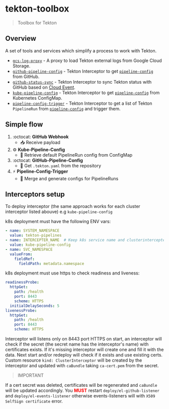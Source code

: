 # tekton-toolbox

> Toolbox for Tekton

## Overview

A set of tools and services which simplify a process to work with Tekton.

- [`gcs-log-proxy`](./docs/gcs-log-proxy.md) - A proxy to load Tekton external logs from Google Cloud Storage.
- [`github-pipeline-config`](./docs/github-pipeline-config.md) - Tekton Interceptor to
  get [`pipeline-config`](./docs/pipeline-config.md) from GitHub.
- [`github-status-sync`](./docs/github-status-sync.md) - Tekton Interceptor to sync Tekton status with GitHub based
  on [Cloud Event](https://tekton.dev/docs/pipelines/events/#events-via-cloudevents).
- [`kube-pipeline-config`](./docs/kube-pipeline-config.md) - Tekton Interceptor to
  get [`pipeline-config`](./docs/pipeline-config.md) from Kubernetes ConfigMap.
- [`pipeline-config-trigger`](./docs/pipeline-config-trigger.md) - Tekton Interceptor to get a list of
  Tekton `PipelineRun`
  from [`pipeline-config`](./docs/pipeline-config.md) and trigger them.

## Simple flow
1. :octocat: **GitHub Webhook**
   - :inbox_tray: Receive payload
2. :gear: **Kube-Pipeline-Config**
   - :file_folder: Retrieve default PipelineRun config from ConfigMap
3. :octocat: **GitHub-Pipeline-Config**
   - :scroll: Get `.tekton.yaml` from the repository
4. :zap: **Pipeline-Config-Trigger**
   - :twisted_rightwards_arrows: Merge and generate configs for PipelineRuns

## Interceptors setup

To deploy interceptor (the same approach works for each cluster interceptor listed abouve) e.g `kube-pipeline-config`

k8s deployment must have the following ENV vars:
```yaml
- name: SYSTEM_NAMESPACE
  value: tekton-pipelines
- name: INTERCEPTER_NAME  # Keep k8s service name and clusterintercepter name the same.
  value: kube-pipeline-config
- name: SVC_NAMESPACE
  valueFrom:
    fieldRef:
      fieldPath: metadata.namespace
```

k8s deployment must use https to check readiness and liveness:
```yaml
readinessProbe:
  httpGet:
    path: /health
    port: 8443
    scheme: HTTPS
  initialDelaySeconds: 5
livenessProbe:
  httpGet:
    path: /health
    port: 8443
    scheme: HTTPS
```

Interceptor will listens only on 8443 port HTTPS on start, an interceptor will check if the secret (the secret name has the interceptor's name) with certificates exists.
If it's missing interceptor will create one and fill it with the data. Next start and/or redeploy will check if it exists and use existing certs.
Custom resource `kind: ClusterInterceptor` will be created by the interceptor and updated with `caBundle` taking `ca-cert.pem` from the secret.

> IMPORTANT

If a cert secret was deleted, certificates will be regenerated and `caBundle` will be updated accordingly. You <span style="color:red">**MUST**</span> restart `deploy/el-github-listener` and `deploy/el-events-listener` otherwise events-listeners will with `X509 SelfSign certificate` error.

